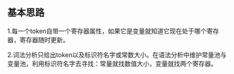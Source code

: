 ## 基本思路

1.每一个token自带一个寄存器属性，如果它是变量就知道它现在处于哪个寄存器，寄存器随时更新。

2.词法分析只给出token以及标识符名字或常数大小。在语法分析中维护常量池与变量池，利用标识符名字去寻找：常量就找数值大小，变量就找两个寄存器。